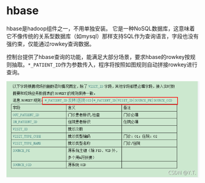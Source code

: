 # hbase



hbase是hadoop组件之一，不用单独安装。
它是一种NoSQL数据库，这意味着它不像传统的关系型数据库（如mysql）那样支持SQL作为查询语言，字段也没有强约束，仅能通过rowkey查询数据。

控制台提供了hbase查询的功能，能满足大部分场景，要求hbase的rowkey按规则抽取。`*_PATIENT_ID`作为参数传入，程序将按照如图规则自动拼接rowkey进行查询。



![在这里插入图片描述](./img/hbase001.png)